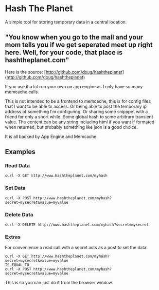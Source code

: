 # Hash The Planet

A simple tool for storing temporary data in a central location.

## "You know when you go to the mall and your mom tells you if we get seperated meet up right here. Well, for your code, that place is hashtheplanet.com"

Here is the source:
[http://github.com/doug/hashtheplanet](http://github.com/doug/hashtheplanet)

If you use it a lot run your own on app engine as I only have
so many memcache calls.

This is not intended to be a frontend to memcache, this is for config
files that I want to be able to access.
Or being able to post the temporary ip address of something I'm configuring.
Or sharing some snipppet with a friend for
only a short while. Some global hash to some arbitrary transient value.
The content can be any string including html if you want if formated when
returned, but probably something like json is
a good choice.

It is all backed by App Engine and Memcache.

## Examples

### Read Data

    curl -X GET http://www.hashtheplanet.com/myhash

### Set Data

    curl -X POST http://www.hashtheplanet.com/myhash?secret=mysecret&value=myvalue

### Delete Data

    curl -X DELETE http://www.hashtheplanet.com/myhash?secret=mysecret

### Extras

For convenience a read call with a secret acts as a post to set the data.

    curl -X GET http://www.hashtheplanet.com/myhash?secret=mysecret&value=myvalue
    IS_EQUAL_TO
    curl -X POST http://www.hashtheplanet.com/myhash?secret=mysecret&value=myvalue

This is so you can just do it from the browser window.

